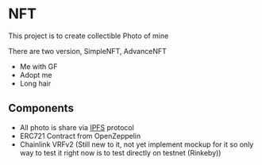 # NFT

This project is to create collectible Photo of mine

There are two version, SimpleNFT, AdvanceNFT

- Me with GF
- Adopt me
- Long hair

## Components

- All photo is share via [IPFS](https://ipfs.io/) protocol
- ERC721 Contract from OpenZeppelin
- Chainlink VRFv2 (Still new to it, not yet implement mockup for it so only way to test it right now is to test directly on testnet (Rinkeby))
